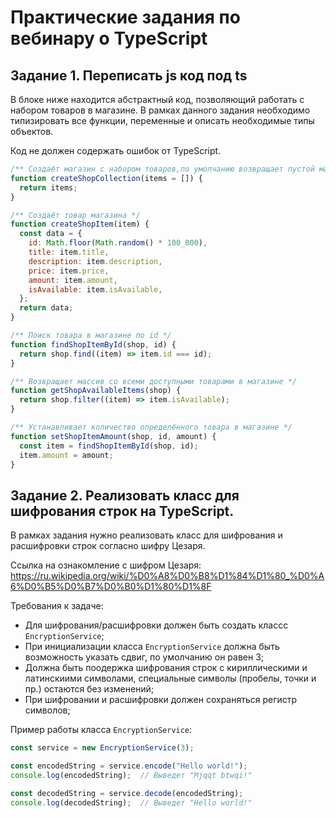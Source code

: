# Практические задания по вебинару о TypeScript

## Задание 1. Переписать js код под ts

В блоке ниже находится абстрактный код, позволяющий работать с набором товаров в магазине. 
В рамках данного задания необходимо типизировать все функции, переменные и описать необходимые типы объектов.

Код не должен содержать ошибок от TypeScript.

```js
/** Создаёт магазин с набором товаров,по умолчанию возвращает пустой массив */
function createShopCollection(items = []) {
  return items;
}

/** Создаёт товар магазина */
function createShopItem(item) {
  const data = {
    id: Math.floor(Math.random() * 100_000),
    title: item.title,
    description: item.description,
    price: item.price,
    amount: item.amount,
    isAvailable: item.isAvailable,
  };
  return data;
}

/** Поиск товара в магазине по id */
function findShopItemById(shop, id) {
  return shop.find((item) => item.id === id);
}

/** Возвращает массив со всеми доступными товарами в магазине */
function getShopAvailableItems(shop) {
  return shop.filter((item) => item.isAvailable);
}

/** Устанавливает количество определённого товара в магазине */
function setShopItemAmount(shop, id, amount) {
  const item = findShopItemById(shop, id);
  item.amount = amount;
}
```
## Задание 2. Реализовать класс для шифрования строк на TypeScript.

В рамках задания нужно реализовать класс для шифрования и расшифровки строк согласно шифру Цезаря.

Ссылка на ознакомление с шифром Цезаря: \
https://ru.wikipedia.org/wiki/%D0%A8%D0%B8%D1%84%D1%80_%D0%A6%D0%B5%D0%B7%D0%B0%D1%80%D1%8F

Требования к задаче:
- Для шифрования/расшифровки должен быть создать классс `EncryptionService`;
- При инициализации класса `EncryptionService` должна быть возможность указать сдвиг, по умолчанию он равен 3;
- Должна быть поодержка шифрования строк с кириллическими и латинскиими символами, специальные символы (пробелы, точки и пр.) остаются без изменений;
- При шифровании и расшифровки должен сохраняться регистр символов;

Пример работы класса `EncryptionService`:
```ts
const service = new EncryptionService(3);

const encodedString = service.encode("Hello world!");
console.log(encodedString);  // Выведет "Mjqqt btwqi!"

const decodedString = service.decode(encodedString);
console.log(decodedString);  // Выведет "Hello world!"
```
